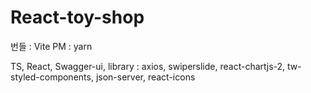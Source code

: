 # React-toy-shop

번들 : Vite
PM : yarn

TS, React, Swagger-ui, 
library : axios, swiperslide, react-chartjs-2, tw-styled-components, json-server, react-icons
 
